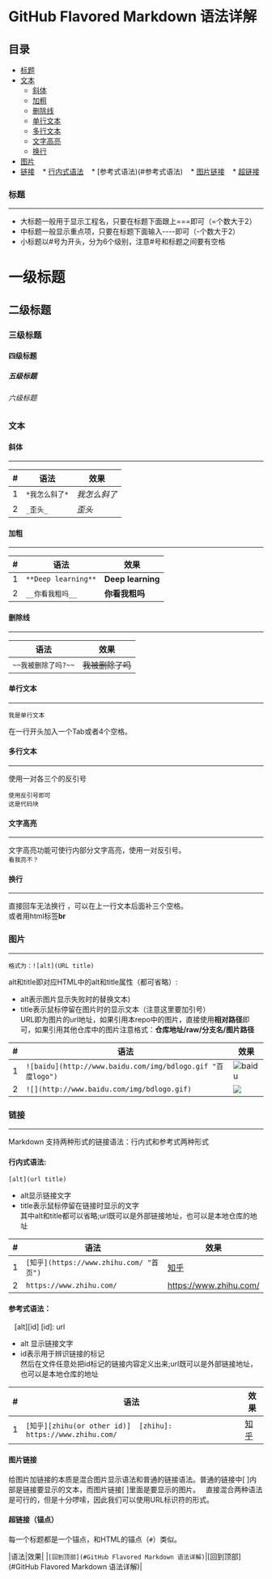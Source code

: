 GitHub Flavored Markdown 语法详解
================================
## 目录
* [标题](#标题)
* [文本](#文本)
    * [斜体](#斜体)
    * [加粗](#加粗)
    * [删除线](#删除线)
    * [单行文本](#单行文本)
    * [多行文本](#多行文本)
    * [文字高亮](#文字高亮)
    * [换行](#换行)
* [图片](#图片)
* [链接](#链接)
    * [行内式语法](#行内式语法)
    * [参考式语法)(#参考式语法)
    * [图片链接](#图片链接)
    * [超链接](#超链接（锚点）)
### 标题
-------
- 大标题一般用于显示工程名，只要在标题下面跟上===即可（=个数大于2）
- 中标题一般显示重点项，只要在标题下面输入----即可（-个数大于2）
- 小标题以#号为开头，分为6个级别，注意#号和标题之间要有空格
# 一级标题
## 二级标题
### 三级标题
#### 四级标题
##### 五级标题
###### 六级标题

### 文本
#### 斜体
-------
|#|语法|效果|
|----|---|-------|
|1|`*我怎么斜了*`|*我怎么斜了*|
|2|`_歪头_`|_歪头_|
#### 加粗
-------
|#|语法|效果|
|---|---|---|
|1|`**Deep learning**`|**Deep learning**|
|2|`__你看我粗吗__`|__你看我粗吗__|
#### 删除线
----------
|语法|效果|
|---|---|
|`~~我被删除了吗?~~`|~~我被删除了吗~~|
#### 单行文本
-----------
	我是单行文本
在一行开头加入一个Tab或者4个空格。   
#### 多行文本
-------------
使用一对各三个的反引号
```
使用反引号即可
这是代码块
```
#### 文字高亮
------------
文字高亮功能可使行内部分文字高亮，使用一对反引号。   
`看我亮不？`
#### 换行
-------
直接回车无法换行 ，可以在上一行文本后面补三个空格。   
或者用html标签**br**
### 图片
--------
	格式为：![alt](URL title)
alt和title即对应HTML中的alt和title属性（都可省略）:
- alt表示图片显示失败时的替换文本)
- title表示鼠标停留在图片时的显示文本（注意这里要加引号）   
URL即为图片的url地址，如果引用本repo中的图片，直接使用**相对路径**即可，如果引用其他仓库中的图片注意格式：**仓库地址/raw/分支名/图片路径**   

|#|语法|效果|
|---|---|---
|1|`![baidu](http://www.baidu.com/img/bdlogo.gif "百度logo")`|![baidu](http://www.baidu.com/img/bdlogo.gif "百度logo")
|2|`![](http://www.baidu.com/img/bdlogo.gif)`|![](http://www.baidu.com/img/bdlogo.gif)
   
### 链接
--------
Markdown 支持两种形式的链接语法：行内式和参考式两种形式   
#### 行内式语法:   
    
    [alt](url title)
 - alt显示链接文字
 - title表示鼠标停留在链接时显示的文字   
其中alt和title都可以省略;url既可以是外部链接地址，也可以是本地仓库的地址   

|#|语法|效果|
|--------|-----------------|------------|
|1|`[知乎](https://www.zhihu.com/ "首页")`|[知乎](https://www.zhihu.com/ "首页")|
|2|`https://www.zhihu.com/`|https://www.zhihu.com/|   

#### 参考式语法：   
    
    [alt][id]
    [id]: url
- alt 显示链接文字
- id表示用于辨识链接的标记   
然后在文件任意处把id标记的链接内容定义出来;url既可以是外部链接地址，也可以是本地仓库的地址   

|#|语法|效果|
|---|---|---|
|1|`[知乎][zhihu(or other id)]  [zhihu]: https://www.zhihu.com/`|[知乎][zhihu]|
   
[zhihu]: https://www.zhihu.com/

#### 图片链接
给图片加链接的本质是混合图片显示语法和普通的链接语法。普通的链接中[ ]内部是链接要显示的文本，而图片链接[ ]里面是要显示的图片。   
直接混合两种语法是可行的，但是十分啰嗦，因此我们可以使用URL标识符的形式。   

#### 超链接（锚点）
每一个标题都是一个锚点，和HTML的锚点（`#`）类似。   

|语法|效果|
|`[回到顶部](#GitHub Flavored Markdown 语法详解)`|[回到顶部](#GitHub Flavored Markdown 语法详解)|

